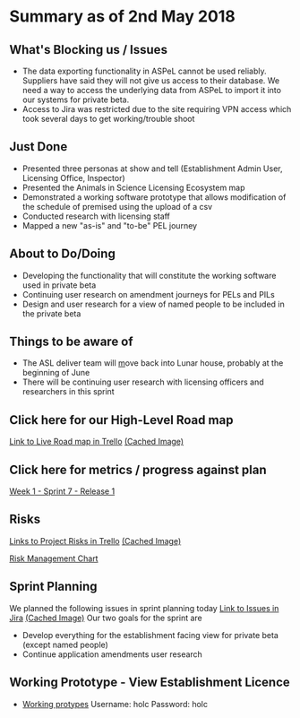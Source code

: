 # Summary as of 2nd May 2018 
## What's Blocking us / Issues
* The data exporting functionality in ASPeL cannot be used reliably. Suppliers have said they will not give us access to their database. We need a way to access the underlying data from ASPeL to import it into our systems for private beta.
* Access to Jira was restricted due to the site requiring VPN access which took several days to get working/trouble shoot

## Just Done
* Presented three personas at show and tell (Establishment Admin User, Licensing Office, Inspector)
* Presented the Animals in Science Licensing Ecosystem map
* Demonstrated a working software prototype that allows modification of the schedule of premised using the upload of a csv 
* Conducted research with licensing staff
* Mapped a new "as-is" and "to-be" PEL journey

## About to Do/Doing
* Developing the functionality that will constitute the working software used in private beta
* Continuing user research on amendment journeys for PELs and PILs
* Design and user research for a view of named people to be included in the private beta 

## Things to be aware of
* The ASL deliver team will [m](https://en.wikipedia.org/wiki/Magellanic_penguin)ove back into Lunar house, probably at the beginning of June
* There will be continuing user research with licensing officers and researchers in this sprint

## Click here for our High-Level Road map
[Link to Live Road map in Trello](https://trello.com/b/gDQdE01u/asl-roadmap)    [\(Cached Image\)](graphs/ASLRoadMap02052018.jpg)

## Click here for metrics / progress against plan
[Week 1 - Sprint 7 - Release 1](graphs/progress02052018.png)

## Risks
[Links to Project Risks in Trello](https://trello.com/b/VuFuCL7t/risk-register-and-kpis-asl-delivery)    [\(Cached Image\)](graphs/ASLRiskRegister02052018.jpg)

[Risk Management Chart](graphs/risk02052018.png)

## Sprint Planning
We planned the following issues in sprint planning today [Link to Issues in Jira](https://jira.digital.homeoffice.gov.uk/secure/RapidBoard.jspa?rapidView=261)    [\(Cached Image\)](graphs/sprint02052018.png)
Our two goals for the sprint are
* Develop everything for the establishment facing view for private beta (except named people)
* Continue application amendments user research

## Working Prototype - View Establishment Licence
* [Working protypes](http://asl-prototypes.herokuapp.com/) 
Username: holc Password: holc
